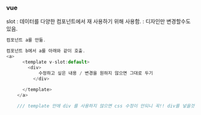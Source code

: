 ### vue

slot
: 데이터를 다양한 컴포넌트에서 재 사용하기 위해 사용함. 
: 디자인만 변경할수도 있음.

```javascript
컴포넌트 a를 만듦.

컴포넌트 b에서 a를 아래와 같이 호출.
<a>
      <template v-slot:default>
        <div>
            수정하고 싶은 내용 / 변경을 원하지 않으면 그대로 두기
          </div>
       
      </template>
    </a>

    /// template 안에 div 를 사용하지 않으면 css 수정이 안되니 꼭!! div를 넣을것.

```
